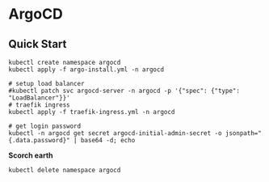 # ArgoCD

## Quick Start

```shell
kubectl create namespace argocd
kubectl apply -f argo-install.yml -n argocd
```

```shell
# setup load balancer
#kubectl patch svc argocd-server -n argocd -p '{"spec": {"type": "LoadBalancer"}}'
# traefik ingress
kubectl apply -f traefik-ingress.yml -n argocd
```

```shell
# get login password
kubectl -n argocd get secret argocd-initial-admin-secret -o jsonpath="{.data.password}" | base64 -d; echo
```


**Scorch earth**
```shell
kubectl delete namespace argocd
```
